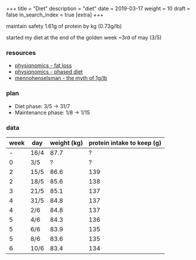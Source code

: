 +++
title = "Diet"
description = "diet"
date = 2019-03-17
weight = 10
draft = false
in_search_index = true
[extra]
+++

maintain safety 1.61g of protein by kg (0.73g/lb)

started my diet at the end of the golden week ~3rd of may (3/5)

### resources

- [physiqnomics - fat loss](http://physiqonomics.com/fat-loss/)
- [physiqnomics - phased diet](http://physiqonomics.com/the-phase-diet/)
- [mennohenselsman - the myth of 1g/lb](https://mennohenselmans.com/the-myth-of-1glb-optimal-protein-intake-for-bodybuilders/)

### plan

- Diet phase: 3/5 -> 31/7
- Maintenance phase: 1/8 -> 1/15

### data

| week | day  | weight (kg) | protein intake to keep (g) |
|------|------|-------------|----------------------------|
| -    | 16/4 | 87.7        | ?                          |
| 0    | 3/5  | ?           | ?                          |
| 2    | 15/5 | 86.6        | 139                        |
| 2    | 18/5 | 85.6        | 138                        |
| 3    | 21/5 | 85.1        | 137                        |
| 4    | 31/5 | 84.8        | 137                        |
| 4    | 2/6  | 84.8        | 137                        |
| 5    | 4/6  | 84.3        | 136                        |
| 5    | 6/6  | 83.9        | 135                        |
| 5    | 8/6  | 83.6        | 135                        |
| 6    | 10/6 | 83.4        | 134                        |
